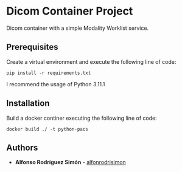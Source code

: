 # Dicom Container Project

Dicom container with a simple Modality Worklist service. 

## Prerequisites

Create a virtual environment and execute the following line of code:

```
pip install -r requirements.txt
```

I recommend the usage of Python 3.11.1

## Installation

Build a docker continer executing the following line of code:

```
docker build ./ -t python-pacs
```

## Authors

* **Alfonso Rodríguez Simón** - [alfonrodrisimon](https://github.com/alfonrodrisimon)

